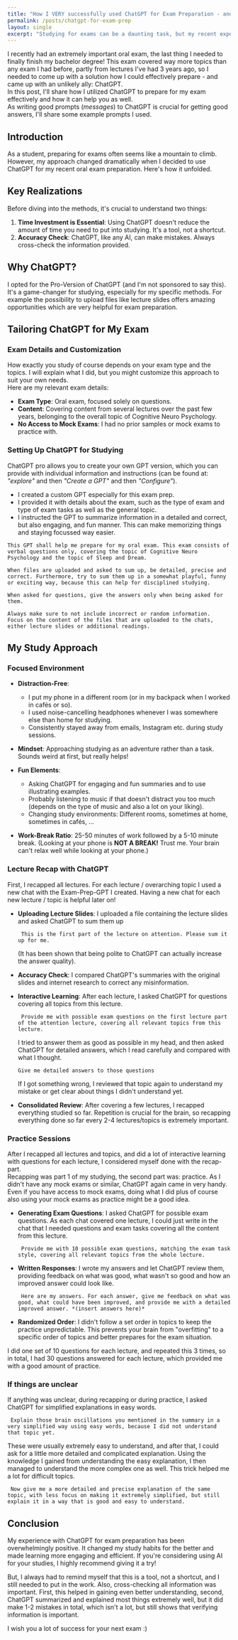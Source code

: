 ```yaml
---
title: "How I VERY successfully used ChatGPT for Exam Preparation - and how it can help you"
permalink: /posts/chatgpt-for-exam-prep
layout: single
excerpt: "Studying for exams can be a daunting task, but my recent experience with an oral exam was transformed by an unlikely ally - ChatGPT. In this post, I'll share how I utilized ChatGPT to prepare for my exam effectively and how it can help you as well."
---
```


I recently had an extremely important oral exam, the last thing I needed to finally finish my bachelor degree! 
This exam covered way more topics than any exam I had before, partly from lectures I've had 3 years ago, so I needed to come up with a solution how I could effectively prepare - and came up with an unlikely ally: ChatGPT.  
In this post, I'll share how I utilized ChatGPT to prepare for my exam effectively and how it can help you as well.    
As writing good prompts (*messages*) to ChatGPT is crucial for getting good answers, I'll share some example prompts I used.

## Introduction

As a student, preparing for exams often seems like a mountain to climb. However, my approach changed dramatically when I decided to use ChatGPT for my recent oral exam preparation. Here's how it unfolded.

## Key Realizations

Before diving into the methods, it's crucial to understand two things:

1. **Time Investment is Essential**: Using ChatGPT doesn't reduce the amount of time you need to put into studying. It's a tool, not a shortcut.
2. **Accuracy Check**: ChatGPT, like any AI, can make mistakes. Always cross-check the information provided.

## Why ChatGPT?

I opted for the Pro-Version of ChatGPT (and I'm not sponsored to say this). It's a game-changer for studying, especially for my specific methods.
For example the possibility to upload files like lecture slides offers amazing opportunities which are very helpful for exam preparation. 

## Tailoring ChatGPT for My Exam

### Exam Details and Customization
How exactly you study of course depends on your exam type and the topics. I will explain what I did, but you might customize this approach to suit your own needs.  
Here are my relevant exam details: 
- **Exam Type**: Oral exam, focused solely on questions.
- **Content**: Covering content from several lectures over the past few years, belonging to the overall topic of Cognitive Neuro Psychology. 
- **No Access to Mock Exams**: I had no prior samples or mock exams to practice with.

### Setting Up ChatGPT for Studying
ChatGPT pro allows you to create your own GPT version, which you can provide with individual information and instructions (can be found at: *"explore"* and then *"Create a GPT"* and then *"Configure"*).
- I created a custom GPT especially for this exam prep.
- I provided it with details about the exam, such as the type of exam and type of exam tasks as well as the general topic.
- I instructed the GPT to summarize information in a detailed and correct, but also engaging, and fun manner. This can make memorizing things and staying focussed way easier.

```
This GPT shall help me prepare for my oral exam. This exam consists of verbal questions only, covering the topic of Cognitive Neuro Psychology and the topic of Sleep and Dream.

When files are uploaded and asked to sum up, be detailed, precise and correct. Furthermore, try to sum them up in a somewhat playful, funny or exciting way, because this can help for disciplined studying.

When asked for questions, give the answers only when being asked for them.

Always make sure to not include incorrect or random information.
Focus on the content of the files that are uploaded to the chats, either lecture slides or additional readings.
```

## My Study Approach

### Focused Environment

- **Distraction-Free**: 
  - I put my phone in a different room (or in my backpack when I worked in cafés or so).
  - I used noise-cancelling headphones whenever I was somewhere else than home for studying.
  - Consistently stayed away from emails, Instagram etc. during study sessions.
- **Mindset**: Approaching studying as an adventure rather than a task. Sounds weird at first, but really helps!
- **Fun Elements**: 
  - Asking ChatGPT for engaging and fun summaries and to use illustrating examples.
  - Probably listening to music if that doesn't distract you too much (depends on the type of music and also a lot on your liking).
  - Changing study environments: Different rooms, sometimes at home, sometimes in cafés, ...

- **Work-Break Ratio**: 25-50 minutes of work followed by a 5-10 minute break. (Looking at your phone is **NOT A BREAK!** Trust me. Your brain can't relax well while looking at your phone.)

### Lecture Recap with ChatGPT
First, I recapped all lectures. For each lecture / overarching topic I used a new chat with the Exam-Prep-GPT I created. Having a new chat for each new lecture / topic is helpful later on!

- **Uploading Lecture Slides**: I uploaded a file containing the lecture slides and asked ChatGPT to sum them up   
  
  ``` This is the first part of the lecture on attention. Please sum it up for me.```   
  
  (It has been shown that being polite to ChatGPT can actually increase the answer quality).
- **Accuracy Check**: I compared ChatGPT's summaries with the original slides and internet research to correct any misinformation.
- **Interactive Learning**: After each lecture, I asked ChatGPT for questions covering all topics from this lecture. 

  ``` Provide me with possible exam questions on the first lecture part of the attention lecture, covering all relevant topics from this lecture.```  

  I tried to answer them as good as possible in my head, and then asked ChatGPT for detailed answers, which I read carefully and compared with what I thought. 

  ```Give me detailed answers to those questions```  
  
  If I got something wrong, I reviewed that topic again to understand my mistake or get clear about things I didn't understand yet.
- **Consolidated Review**: After covering a few lectures, I recapped everything studied so far. Repetition is crucial for the brain, so recapping everything done so far every 2-4 lectures/topics is extremely important.

### Practice Sessions
After I recapped all lectures and topics, and did a lot of interactive learning with questions for each lecture, I considered myself done with the recap-part.  
Recapping was part 1 of my studying, the second part was: practice. As I didn't have any mock exams or similar, ChatGPT again came in very handy.  
Even if you have access to mock exams, doing what I did plus of course also using your mock exams as practice might be a good idea. 

- **Generating Exam Questions**: I asked ChatGPT for possible exam questions. 
  As each chat covered one lecture, I could just write in the chat that I needed questions and exam tasks covering all the content from this lecture. 

  ``` Provide me with 10 possible exam questions, matching the exam task style, covering all relevant topics from the whole lecture.```

- **Written Responses**: I wrote my answers and let ChatGPT review them, providing feedback on what was good, what wasn't so good and how an improved answer could look like.

  ``` Here are my answers. For each answer, give me feedback on what was good, what could have been improved, and provide me with a detailed improved answer. *(insert answers here)*```

- **Randomized Order**: I didn't follow a set order in topics to keep the practice unpredictable. This prevents your brain from "overfitting" to a specific order of topics and better prepares for the exam situation.

I did one set of 10 questions for each lecture, and repeated this 3 times, so in total, I had 30 questions answered for each lecture, which provided me with a good amount of practice.

### If things are unclear

If anything was unclear, during recapping or during practice, I asked ChatGPT for simplified explanations in easy words.

``` Explain those brain oscillations you mentioned in the summary in a very simplified way using easy words, because I did not understand that topic yet.```

These were usually extremely easy to understand, and after that, I could ask for a little more detailed and complicated explanation.
Using the knowledge I gained from understanding the easy explanation, I then managed to understand the more complex one as well. 
This trick helped me a lot for difficult topics. 

``` Now give me a more detailed and precise explanation of the same topic, with less focus on making it extremely simplified, but still explain it in a way that is good and easy to understand.```


## Conclusion

My experience with ChatGPT for exam preparation has been overwhelmingly positive. It changed my study habits for the better and made learning more engaging and efficient. If you're considering using AI for your studies, I highly recommend giving it a try!  

But, I always had to remind myself that this is a tool, not a shortcut, and I still needed to put in the work. Also, cross-checking all information was important. 
First, this helped in gaining even better understanding, second, ChatGPT summarized and explained most things extremely well, but it did make 1-2 mistakes in total, which isn't a lot, but still shows that verifying information is important.


I wish you a lot of success for your next exam :)

